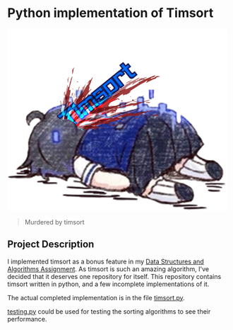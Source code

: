 # Python implementation of Timsort

![希儿死了](/assets/seele_death.png)

> Murdered by timsort

## Project Description

I implemented timsort as a bonus feature in my [Data Structures and Algorithms Assignment](https://github.com/SpeedFox198/Data-Structures-and-Algorithms-Assignment-1).
As timsort is such an amazing algorithm, I've decided that it deserves one repository for itself. This repository contains timsort written in python, and a few incomplete implementations of it.

The actual completed implementation is in the file [timsort.py](timsort.py).

[testing.py](testing.py) could be used for testing the sorting algorithms to see their performance.
